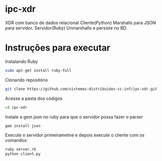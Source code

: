 # ipc-xdr
XDR com banco de dados relacional
Cliente(Python) Marshalls para JSON para servidor. Servidor(Ruby) Unmarshalls e persiste no BD.

# Instruções para executar

Instalando Ruby
```bash
sudo apt-get install ruby-full
```
Clonando repositório
```bash
git clone https://github.com/sistemas-distribuidos-cc-inf/ipc-xdr.git
```
Acesse a pasta dos códigos
```bash
cd ipc-xdr
```
Instale a gem json no ruby para que o servidor possa fazer o parser
```bash
gem install json
```

Execute o servidor primeirametne e depois execute o cliente com os comandos:
```bash
ruby server.rb
python client.py
```
